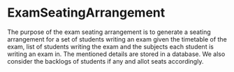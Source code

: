 # ExamSeatingArrangement
The purpose of the exam seating arrangement is to generate a seating arrangement for a set of students writing an exam given the timetable of the exam, list of students writing the exam and the subjects each student is writing an exam in. The mentioned details are stored in a database. We also consider the backlogs of students if any and allot seats accordingly.


